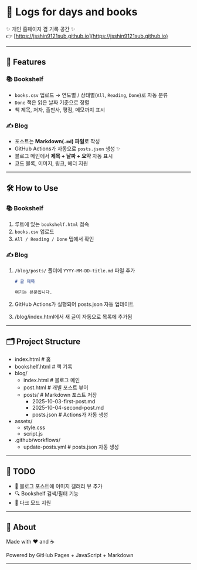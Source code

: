 # 📖 Logs for days and books  

✨ 개인 홈페이지 겸 기록 공간 ✨  
👉 [https://jsshin9121sub.github.io](https://jsshin9121sub.github.io)  

---

## 🚀 Features

### 📚 Bookshelf  
- `books.csv` 업로드 → 연도별 / 상태별(`All`, `Reading`, `Done`)로 자동 분류  
- `Done` 책은 읽은 날짜 기준으로 정렬  
- 책 제목, 저자, 출판사, 평점, 메모까지 표시  

### ✍️ Blog  
- 포스트는 **Markdown(`.md`) 파일**로 작성  
- GitHub Actions가 자동으로 `posts.json` 생성 ✨  
- 블로그 메인에서 **제목 + 날짜 + 요약** 자동 표시  
- 코드 블록, 이미지, 링크, 헤더 지원  

---

## 🛠️ How to Use

### 📚 Bookshelf
1. 루트에 있는 `bookshelf.html` 접속  
2. `books.csv` 업로드  
3. `All / Reading / Done` 탭에서 확인  

### ✍️ Blog
1. `/blog/posts/` 폴더에 `YYYY-MM-DD-title.md` 파일 추가  
   ```markdown
   # 글 제목

   여기는 본문입니다.
   ```

2. GitHub Actions가 실행되어 posts.json 자동 업데이트

3. /blog/index.html에서 새 글이 자동으로 목록에 추가됨

---

## 🗂️ Project Structure
- index.html          # 홈
- bookshelf.html      # 책 기록
- blog/
  - index.html        # 블로그 메인
  - post.html         # 개별 포스트 뷰어
  - posts/            # Markdown 포스트 저장
    - 2025-10-03-first-post.md
    - 2025-10-04-second-post.md
    - posts.json      # Actions가 자동 생성
- assets/
  - style.css
  - script.js
- .github/workflows/
  - update-posts.yml  # posts.json 자동 생성


---

## 🔮 TODO

* 📸 블로그 포스트에 이미지 갤러리 뷰 추가
* 🔍 Bookshelf 검색/필터 기능
* 🌙 다크 모드 지원

---

## 🙋 About

Made with ❤️ and ☕

Powered by GitHub Pages + JavaScript + Markdown

---
